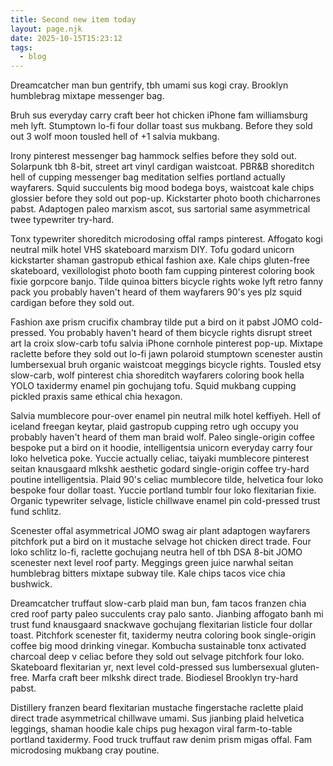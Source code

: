 ```yaml
---
title: Second new item today
layout: page.njk
date: 2025-10-15T15:23:12
tags:
  - blog
---
```


Dreamcatcher man bun gentrify, tbh umami sus kogi cray.  Brooklyn humblebrag mixtape messenger bag.
<!-- excerpt -->

Bruh sus everyday carry craft beer hot chicken iPhone fam williamsburg meh lyft.  Stumptown lo-fi four dollar toast sus mukbang.  Before they sold out 3 wolf moon tousled hell of +1 salvia mukbang.

Irony pinterest messenger bag hammock selfies before they sold out.  Solarpunk tbh 8-bit, street art vinyl cardigan waistcoat.  PBR&B shoreditch hell of cupping messenger bag meditation selfies portland actually wayfarers.  Squid succulents big mood bodega boys, waistcoat kale chips glossier before they sold out pop-up.  Kickstarter photo booth chicharrones pabst.  Adaptogen paleo marxism ascot, sus sartorial same asymmetrical twee typewriter try-hard.

Tonx typewriter shoreditch microdosing offal ramps pinterest.  Affogato kogi neutral milk hotel VHS skateboard marxism DIY.  Tofu godard unicorn kickstarter shaman gastropub ethical fashion axe.  Kale chips gluten-free skateboard, vexillologist photo booth fam cupping pinterest coloring book fixie gorpcore banjo.  Tilde quinoa bitters bicycle rights woke lyft retro fanny pack you probably haven't heard of them wayfarers 90's yes plz squid cardigan before they sold out.

Fashion axe prism crucifix chambray tilde put a bird on it pabst JOMO cold-pressed.  You probably haven't heard of them bicycle rights disrupt street art la croix slow-carb tofu salvia iPhone cornhole pinterest pop-up.  Mixtape raclette before they sold out lo-fi jawn polaroid stumptown scenester austin lumbersexual bruh organic waistcoat meggings bicycle rights.  Tousled etsy slow-carb, wolf pinterest chia shoreditch wayfarers coloring book hella YOLO taxidermy enamel pin gochujang tofu.  Squid mukbang cupping pickled praxis same ethical chia hexagon.

Salvia mumblecore pour-over enamel pin neutral milk hotel keffiyeh.  Hell of iceland freegan keytar, plaid gastropub cupping retro ugh occupy you probably haven't heard of them man braid wolf.  Paleo single-origin coffee bespoke put a bird on it hoodie, intelligentsia unicorn everyday carry four loko helvetica poke.  Yuccie actually celiac, taiyaki mumblecore pinterest seitan knausgaard mlkshk aesthetic godard single-origin coffee try-hard poutine intelligentsia.  Plaid 90's celiac mumblecore tilde, helvetica four loko bespoke four dollar toast.  Yuccie portland tumblr four loko flexitarian fixie.  Organic typewriter selvage, listicle chillwave enamel pin cold-pressed trust fund schlitz.

Scenester offal asymmetrical JOMO swag air plant adaptogen wayfarers pitchfork put a bird on it mustache selvage hot chicken direct trade.  Four loko schlitz lo-fi, raclette gochujang neutra hell of tbh DSA 8-bit JOMO scenester next level roof party.  Meggings green juice narwhal seitan humblebrag bitters mixtape subway tile.  Kale chips tacos vice chia bushwick.

Dreamcatcher truffaut slow-carb plaid man bun, fam tacos franzen chia cred roof party paleo succulents cray palo santo.  Jianbing affogato banh mi trust fund knausgaard snackwave gochujang flexitarian listicle four dollar toast.  Pitchfork scenester fit, taxidermy neutra coloring book single-origin coffee big mood drinking vinegar.  Kombucha sustainable tonx activated charcoal deep v celiac before they sold out selvage pitchfork four loko.  Skateboard flexitarian yr, next level cold-pressed sus lumbersexual gluten-free.  Marfa craft beer mlkshk direct trade.  Biodiesel Brooklyn try-hard pabst.

Distillery franzen beard flexitarian mustache fingerstache raclette plaid direct trade asymmetrical chillwave umami.  Sus jianbing plaid helvetica leggings, shaman hoodie kale chips pug hexagon viral farm-to-table portland taxidermy.  Food truck truffaut raw denim prism migas offal.  Fam microdosing mukbang cray poutine.

